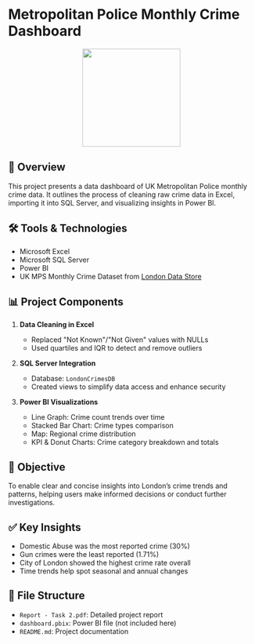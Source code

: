 # Metropolitan Police Monthly Crime Dashboard

<div align="center">
  <img height="200" src="https://media2.giphy.com/media/v1.Y2lkPTc5MGI3NjExZmtpZms0aTRxYmFrYWVzYTk3ZjZnMHBoNzJkaHcwbjJsMHo1c2tqOSZlcD12MV9pbnRlcm5hbF9naWZfYnlfaWQmY3Q9Zw/lmDLeqLbOEare/giphy.gif"  />
</div>


## 📄 Overview
This project presents a data dashboard of UK Metropolitan Police monthly crime data. It outlines the process of cleaning raw crime data in Excel, importing it into SQL Server, and visualizing insights in Power BI.

## 🛠️ Tools & Technologies
- Microsoft Excel
- Microsoft SQL Server
- Power BI
- UK MPS Monthly Crime Dataset from [London Data Store](https://data.london.gov.uk/dataset/mps-monthly-crime-dahboard-data)

## 📊 Project Components
1. **Data Cleaning in Excel**
   - Replaced "Not Known"/"Not Given" values with NULLs
   - Used quartiles and IQR to detect and remove outliers

2. **SQL Server Integration**
   - Database: `LondonCrimesDB`
   - Created views to simplify data access and enhance security

3. **Power BI Visualizations**
   - Line Graph: Crime count trends over time
   - Stacked Bar Chart: Crime types comparison
   - Map: Regional crime distribution
   - KPI & Donut Charts: Crime category breakdown and totals

## 🎯 Objective
To enable clear and concise insights into London’s crime trends and patterns, helping users make informed decisions or conduct further investigations.

## ✅ Key Insights
- Domestic Abuse was the most reported crime (30%)
- Gun crimes were the least reported (1.71%)
- City of London showed the highest crime rate overall
- Time trends help spot seasonal and annual changes

## 📁 File Structure
- `Report - Task 2.pdf`: Detailed project report
- `dashboard.pbix`: Power BI file (not included here)
- `README.md`: Project documentation
